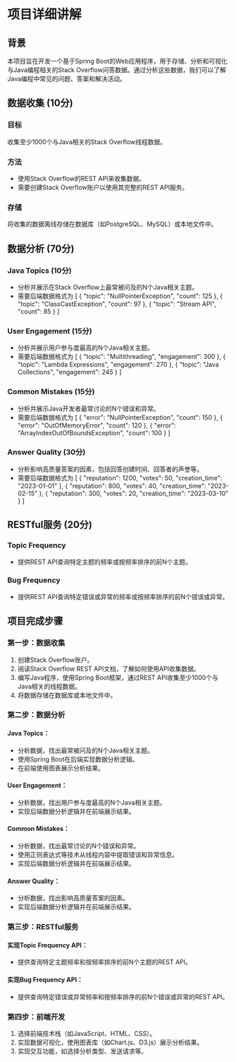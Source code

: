 # 项目详细讲解

## 背景
本项目旨在开发一个基于Spring Boot的Web应用程序，用于存储、分析和可视化与Java编程相关的Stack Overflow问答数据。通过分析这些数据，我们可以了解Java编程中常见的问题、答案和解决活动。

## 数据收集 (10分)
### 目标
收集至少1000个与Java相关的Stack Overflow线程数据。

### 方法
- 使用Stack Overflow的REST API来收集数据。
- 需要创建Stack Overflow账户以使用其完整的REST API服务。

### 存储
将收集的数据离线存储在数据库（如PostgreSQL、MySQL）或本地文件中。

## 数据分析 (70分)
### Java Topics (10分)
- 分析并展示在Stack Overflow上最常被问及的N个Java相关主题。
- 需要后端数据格式为
  [
  { "topic": "NullPointerException", "count": 125 },
  { "topic": "ClassCastException", "count": 97 },
  { "topic": "Stream API", "count": 85 }
  ]

### User Engagement (15分)
- 分析并展示用户参与度最高的N个Java相关主题。
- 需要后端数据格式为
  [
  { "topic": "Multithreading", "engagement": 300 },
  { "topic": "Lambda Expressions", "engagement": 270 },
  { "topic": "Java Collections", "engagement": 245 }
  ]


### Common Mistakes (15分)
- 分析并展示Java开发者最常讨论的N个错误和异常。
- 需要后端数据格式为
  [
  { "error": "NullPointerException", "count": 150 },
  { "error": "OutOfMemoryError", "count": 120 },
  { "error": "ArrayIndexOutOfBoundsException", "count": 100 }
  ]


### Answer Quality (30分)
- 分析影响高质量答案的因素，包括回答创建时间、回答者的声誉等。
- 需要后端数据格式为
  [
  { "reputation": 1200, "votes": 50, "creation_time": "2023-01-01" },
  { "reputation": 800, "votes": 40, "creation_time": "2023-02-15" },
  { "reputation": 300, "votes": 20, "creation_time": "2023-03-10" }
  ]



## RESTful服务 (20分)
### Topic Frequency
- 提供REST API查询特定主题的频率或按频率排序的前N个主题。

### Bug Frequency
- 提供REST API查询特定错误或异常的频率或按频率排序的前N个错误或异常。

## 项目完成步骤

### 第一步：数据收集
1. 创建Stack Overflow账户。
2. 阅读Stack Overflow REST API文档，了解如何使用API收集数据。
3. 编写Java程序，使用Spring Boot框架，通过REST API收集至少1000个与Java相关的线程数据。
4. 将数据存储在数据库或本地文件中。

### 第二步：数据分析
#### Java Topics：
- 分析数据，找出最常被问及的N个Java相关主题。
- 使用Spring Boot在后端实现数据分析逻辑。
- 在前端使用图表展示分析结果。

#### User Engagement：
- 分析数据，找出用户参与度最高的N个Java相关主题。
- 实现后端数据分析逻辑并在前端展示结果。

#### Common Mistakes：
- 分析数据，找出最常讨论的N个错误和异常。
- 使用正则表达式等技术从线程内容中提取错误和异常信息。
- 实现后端数据分析逻辑并在前端展示结果。

#### Answer Quality：
- 分析数据，找出影响高质量答案的因素。
- 实现后端数据分析逻辑并在前端展示结果。

### 第三步：RESTful服务
#### 实现Topic Frequency API：
- 提供查询特定主题频率和按频率排序的前N个主题的REST API。

#### 实现Bug Frequency API：
- 提供查询特定错误或异常频率和按频率排序的前N个错误或异常的REST API。

### 第四步：前端开发
1. 选择前端技术栈（如JavaScript、HTML、CSS）。
2. 实现数据可视化，使用图表库（如Chart.js、D3.js）展示分析结果。
3. 实现交互功能，如选择分析类型、发送请求等。

